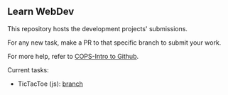 ## Learn WebDev

This repository hosts the development projects' submissions.

For any new task, make a PR to that specific branch to submit your work.

For more help, refer to [COPS-Intro to Github](https://github.com/COPS-IITBHU/introduction-to-github).

Current tasks:
- TicTacToe (js): [branch](https://github.com/shivanshs9/learnwebdev/tree/tictactoe)
